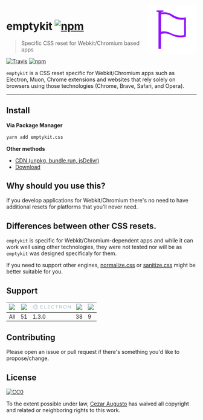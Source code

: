 <img src="https://raw.githubusercontent.com/cezaraugusto/emptykit.css/master/logo.png" align="right" width="130px" height="130px"/>

# emptykit [![npm](https://img.shields.io/npm/v/emptykit.css.svg)]()
> Specific CSS reset for Webkit/Chromium based apps

[![Travis](https://img.shields.io/travis/cezaraugusto/emptykit.css.svg)](https://travis-ci.org/cezaraugusto/emptykit.css) 
[![npm](https://img.shields.io/npm/dt/emptykit.css.svg)](https://www.npmjs.com/package/emptykit.css)


`emptykit` is a CSS reset specific for Webkit/Chromium apps such as Electron, Muon, Chrome extensions and websites that rely solely on browsers using those technologies (Chrome, Brave, Safari, and Opera).

<hr>

## Install

**Via Package Manager**

```sh
yarn add emptykit.css
```

**Other methods**

* [CDN (unpkg, bundle.run, jsDelivr)](https://yarnpkg.com/en/package/emptykit.css)
* [Download](https://github.com/cezaraugusto/emptykit.css/blob/master/emptykit.css)

## Why should you use this?

If you develop applications for Webkit/Chromium there's no need to have additional resets for platforms that you'll never need.

## Differences between other CSS resets.

`emptykit` is specific for Webkit/Chromium-dependent apps and while it can work well using other technologies, they were not tested nor will be as `emptykit` was designed specificaly for them.

If you need to support other engines, [normalize.css](https://github.com/necolas/normalize.css/) or [sanitize.css](https://github.com/jonathantneal/sanitize.css/) might be better suitable for you.

## Support

| <img src="https://github.com/gilbarbara/logos/blob/master/logos/brave.svg" width="100"> | <img src="https://github.com/gilbarbara/logos/blob/master/logos/chrome.svg" width="100"> |  <img src="https://github.com/gilbarbara/logos/blob/master/logos/electron.svg" width="100"> | <img src="https://github.com/gilbarbara/logos/blob/master/logos/opera.svg" width="100"> | <img src="https://github.com/gilbarbara/logos/blob/master/logos/safari.svg" width="100"> |
|-------|-------|-------|-------|-------|
|  All  |   51  | 1.3.0 |   38  |   9   |

## Contributing

Please open an issue or pull request if there's something you'd like to propose/change.

## License

[![CC0](http://mirrors.creativecommons.org/presskit/buttons/88x31/svg/cc-zero.svg)](https://creativecommons.org/publicdomain/zero/1.0/)

To the extent possible under law, [Cezar Augusto](http://twitter.com/cezaraugusto) has waived all copyright and related or neighboring rights to this work.
